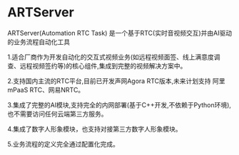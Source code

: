 # ARTServer
 ARTServer(Automation RTC Task)  是一个基于RTC(实时音视频交互)并由AI驱动的业务流程自动化工具
  

1.适合厂商作为开发自动化的交互式视频业务(如远程视频面签、线上满意度调查、远程视频签约等)的核心组件,集成到完整的视频解决方案中。  

2.支持国内主流的RTC平台,目前已开发声网Agora RTC版本,未来计划支持 阿里mPaaS RTC、网易NRTC。  

3.集成了完整的AI模块,支持完全的内网部署(基于C++开发,不依赖于Python环境),也不需要访问任何云端第三方服务。  

4.集成了数字人形象模块，也支持对接第三方数字人形象模块。  

5.业务流程的定义完全通过配置化完成。  

